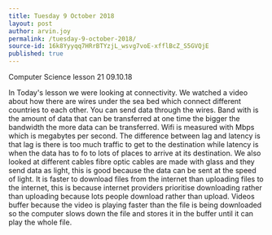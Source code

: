 ```yaml
---
title: Tuesday 9 October 2018
layout: post
author: arvin.joy
permalink: /tuesday-9-october-2018/
source-id: 16k8Yyyqq7HRrBTYzjL_wsvg7voE-xfflBcZ_S5GVQjE
published: true
---
```

Computer Science lesson 21                                     09.10.18

In Today's lesson we were looking at connectivity. We watched a video about how there are wires under the sea bed which connect different countries to each other. You can send data through the wires. Band with is the amount of data that can be transferred at one time the bigger the bandwidth the more data can be transferred. Wifi is measured with Mbps which is megabytes per second. The difference between lag and latency is that lag is there is too much traffic to get to the destination while latency is when the data has to fo to lots of places to arrive at its destination. We also looked at different cables fibre optic cables are made with glass and they send data as light, this is good because the data can be sent at the speed of light. It is faster to download files from the internet than uploading files to the internet, this is because internet providers prioritise downloading rather than uploading because lots people download rather than upload. Videos buffer because the video is playing faster than the file is being downloaded so the computer slows down the file and stores it in the buffer until it can play the whole file.

